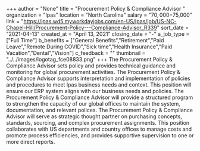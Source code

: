 +++
author = "None"
title = "Procurement Policy & Compliance Advisor "
organization = "Ipas"
location = "North Carolina"
salary = "$70,000-$75,000"
link = "https://ipas.wd5.myworkdayjobs.com/en-US/Ipas/job/US-NC-Chapel-Hill/Procurement-Policy---Compliance-Advisor_R339"
sort_date = "2021-04-13"
created_at = "April 13, 2021"
closing_date = "-"
a_job_type = ["Full Time"]
b_benefits = ["General Benefits","Retirement","Paid Leave","Remote During COVID","Sick time","Health Insurance","Paid Vacation","Dental","Vision"]
c_feedback = ""
thumbnail = "../../images/logotag_fce08833.png"
+++
The Procurement Policy & Compliance Advisor sets policy and provides technical guidance and monitoring for global procurement activities. The Procurement Policy & Compliance Advisor supports interpretation and implementation of policies and procedures to meet Ipas business needs and context. This position will ensure our ERP system aligns with our business needs and policies. The Procurement Policy & Compliance Advisor will provide a structured program to strengthen the capacity of our global offices to maintain the system, documentation, and relevant polices. The Procurement Policy & Compliance Advisor will serve as strategic thought partner on purchasing concepts, standards, sourcing, and complex procurement assignments. This position collaborates with US departments and country offices to manage costs and promote process efficiencies, and provides supportive supervision to one or more direct reports.